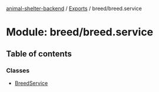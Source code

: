 [animal-shelter-backend](../README.md) / [Exports](../modules.md) / breed/breed.service

# Module: breed/breed.service

## Table of contents

### Classes

- [BreedService](../classes/breed_breed_service.BreedService.md)
